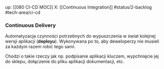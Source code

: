 up: [[080 CI-CD MOC]]
X: [[Continuous Integration]]
#status/2-backlog 
#tech-area/ci-cd 

### Continuous Delivery
Automatyzacja czynności potrzebnych do wypuszczenia w świat kolejnej wersji aplikacji (**deployu**). Wykonywana po to, aby deweloperzy nie musieli za każdym razem robić tego sami. 

Chodzi o takie rzeczy jak np. podpisanie aplikacji kluczem, wypchnięcie jej do sklepu, dołączenie do pliku aplikacji dokumentacji, etc.